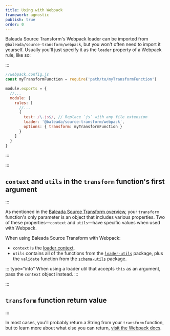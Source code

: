 ```yaml
---
title: Using with Webpack
framework: agnostic
publish: true
order: 0
---
```


Baleada Source Transform's Webpack loader can be imported from `@baleada/source-transform/webpack`, but you won't often need to import it yourself. Usually you'll just specify it as the `loader` property of a Webpack rule, like so:

:::
```js
//webpack.config.js
const myTransformFunction = require('path/to/myTransformFunction')

module.exports = {
  //...
  module: {
    rules: [
      //...
      {
        test: /\.js$/, // Replace `js` with any file extension
        loader: '@baleada/source-transform/webpack',
        options: { transform: myTransformFunction }
      }
    ]
  }
}
```
:::


:::
## `context` and `utils` in the `transform` function's first argument
:::

As mentioned in the [Baleada Source Transform overview](/docs/source-transform), your `transform` function's only parameter is an object that includes various properties. Two of these properties—`context` and `utils`—have specific values when used with Webpack.

When using Baleada Source Transform with Webpack:
- `context` is the [loader context](https://webpack.js.org/api/loaders/#the-loader-context).
- `utils` contains all of the functions from the [`loader-utils`](https://github.com/webpack/loader-utils) package, plus the `validate` function from the [`schema-utils`](https://github.com/webpack/schema-utils) package.

::: type="info"
When using a loader util that accepts `this` as an argument, pass the `context` object instead.
:::


:::
## `transform` function return value
:::

In most cases, you'll probably return a String from your `transform` function, but to learn more about what else you can return, [visit the Webpack docs](https://webpack.js.org/contribute/writing-a-loader/#simple-usage).